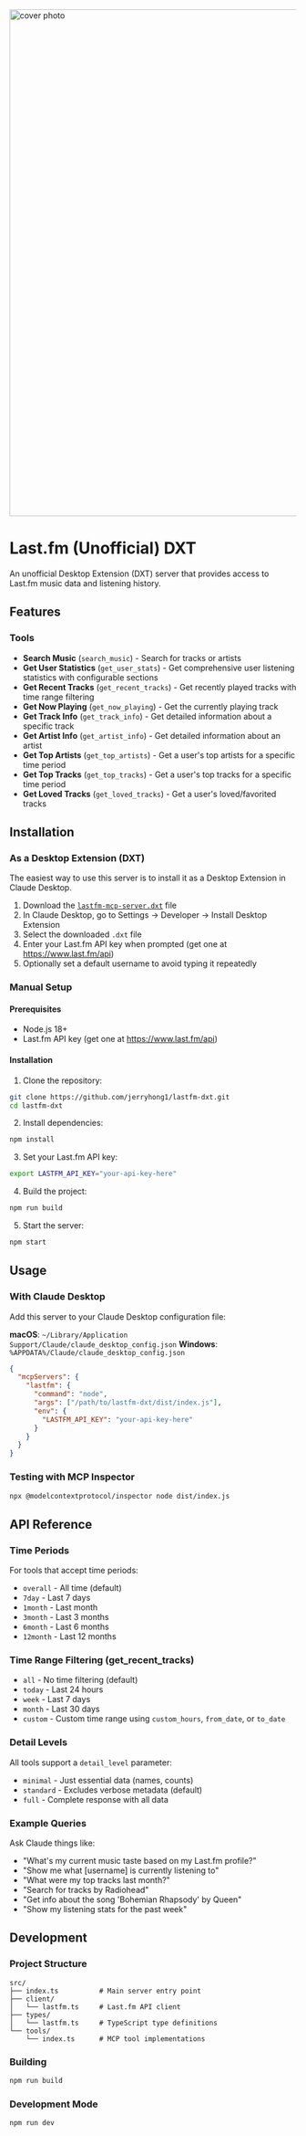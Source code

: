 
<img width="1578" height="888" alt="cover photo" src="https://github.com/user-attachments/assets/df983dd4-8e43-424d-8655-6ab08a2b3304" />

# Last.fm (Unofficial) DXT

An unofficial Desktop Extension (DXT) server that provides access to Last.fm music data and listening history.

## Features

### Tools
- **Search Music** (`search_music`) - Search for tracks or artists
- **Get User Statistics** (`get_user_stats`) - Get comprehensive user listening statistics with configurable sections
- **Get Recent Tracks** (`get_recent_tracks`) - Get recently played tracks with time range filtering
- **Get Now Playing** (`get_now_playing`) - Get the currently playing track
- **Get Track Info** (`get_track_info`) - Get detailed information about a specific track
- **Get Artist Info** (`get_artist_info`) - Get detailed information about an artist
- **Get Top Artists** (`get_top_artists`) - Get a user's top artists for a specific time period
- **Get Top Tracks** (`get_top_tracks`) - Get a user's top tracks for a specific time period
- **Get Loved Tracks** (`get_loved_tracks`) - Get a user's loved/favorited tracks

## Installation

### As a Desktop Extension (DXT)

The easiest way to use this server is to install it as a Desktop Extension in Claude Desktop.

1. Download the [`lastfm-mcp-server.dxt`](https://github.com/jerryhong1/lastfm-dxt/raw/main/lastfm-mcp-server.dxt) file
2. In Claude Desktop, go to Settings → Developer → Install Desktop Extension
3. Select the downloaded `.dxt` file
4. Enter your Last.fm API key when prompted (get one at https://www.last.fm/api)
5. Optionally set a default username to avoid typing it repeatedly

### Manual Setup

#### Prerequisites
- Node.js 18+ 
- Last.fm API key (get one at https://www.last.fm/api)

#### Installation

1. Clone the repository:
```bash
git clone https://github.com/jerryhong1/lastfm-dxt.git
cd lastfm-dxt
```

2. Install dependencies:
```bash
npm install
```

3. Set your Last.fm API key:
```bash
export LASTFM_API_KEY="your-api-key-here"
```

4. Build the project:
```bash
npm run build
```

5. Start the server:
```bash
npm start
```

## Usage

### With Claude Desktop

Add this server to your Claude Desktop configuration file:

**macOS**: `~/Library/Application Support/Claude/claude_desktop_config.json`
**Windows**: `%APPDATA%/Claude/claude_desktop_config.json`

```json
{
  "mcpServers": {
    "lastfm": {
      "command": "node",
      "args": ["/path/to/lastfm-dxt/dist/index.js"],
      "env": {
        "LASTFM_API_KEY": "your-api-key-here"
      }
    }
  }
}
```

### Testing with MCP Inspector

```bash
npx @modelcontextprotocol/inspector node dist/index.js
```

## API Reference

### Time Periods
For tools that accept time periods:
- `overall` - All time (default)
- `7day` - Last 7 days
- `1month` - Last month
- `3month` - Last 3 months  
- `6month` - Last 6 months
- `12month` - Last 12 months

### Time Range Filtering (get_recent_tracks)
- `all` - No time filtering (default)
- `today` - Last 24 hours
- `week` - Last 7 days
- `month` - Last 30 days
- `custom` - Custom time range using `custom_hours`, `from_date`, or `to_date`

### Detail Levels
All tools support a `detail_level` parameter:
- `minimal` - Just essential data (names, counts)
- `standard` - Excludes verbose metadata (default)
- `full` - Complete response with all data

### Example Queries

Ask Claude things like:
- "What's my current music taste based on my Last.fm profile?"
- "Show me what [username] is currently listening to"
- "What were my top tracks last month?"
- "Search for tracks by Radiohead"
- "Get info about the song 'Bohemian Rhapsody' by Queen"
- "Show my listening stats for the past week"

## Development

### Project Structure
```
src/
├── index.ts          # Main server entry point
├── client/
│   └── lastfm.ts     # Last.fm API client
├── types/
│   └── lastfm.ts     # TypeScript type definitions
└── tools/
    └── index.ts      # MCP tool implementations
```

### Building
```bash
npm run build
```

### Development Mode
```bash
npm run dev
```

